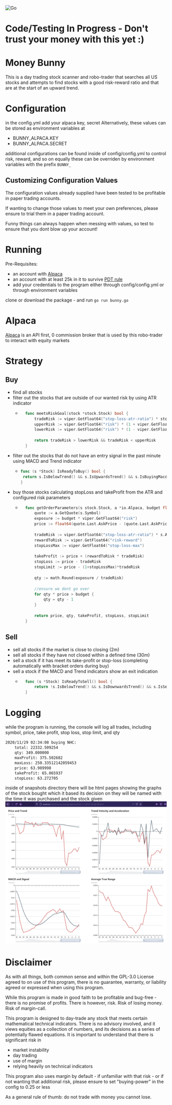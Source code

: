 ![Go](https://github.com/johnmillner/money-bunny/workflows/Go/badge.svg)


# Code/Testing In Progress - Don't trust your money with this yet :) 

# Money Bunny
This is a day trading stock scanner and robo-trader that searches all US stocks and attempts to find stocks with a 
good risk-reward ratio and that are at the start of an upward trend. 

# Configuration
in the config.yml add your alpaca key, secret
Alternatively, these values can be stored as environment variables at 
- BUNNY_ALPACA.KEY
- BUNNY_ALPACA.SECRET

additional configurations can be found inside of config/config.yml to control risk, reward, and so on
equally these can be overriden by environment variables with the prefix `BUNNY_`

## Customizing Configuration Values
The configuration values already supplied have been tested to be profitable in paper trading accounts.

If wanting to change those values to meet your own preferences, please ensure to trial them in a paper trading account. 

Funny things can always happen when messing with values, so test to ensure that you dont blow up your account!

# Running 
Pre-Requisites:
- an account with [Alpaca](https://alpaca.markets/)
- an account with at least 25k in it to survive [PDT rule](https://www.investopedia.com/terms/p/patterndaytrader.asp)
- add your credentials to the program either through config/config.yml or through environment variables

clone or download the package - and run `go run bunny.go`

# Alpaca
[Alpaca](https://alpaca.markets/) is an API first, 0 commission broker that is used by this robo-trader to interact with equity markets

# Strategy
## Buy
- find all stocks
- filter out the stocks that are outside of our wanted risk by using ATR indicator
    - ```go
        func meetsRiskGoal(stock *stock.Stock) bool {
        	tradeRisk := viper.GetFloat64("stop-loss-atr-ratio") * stock.Atr[len(stock.Atr)-1] / stock.Price.Peek()
        	upperRisk := viper.GetFloat64("risk") * (1 + viper.GetFloat64("exposure-tolerance"))
        	lowerRisk := viper.GetFloat64("risk") * (1 - viper.GetFloat64("exposure-tolerance"))
        
        	return tradeRisk > lowerRisk && tradeRisk < upperRisk
        }
        ```
- filter out the stocks that do not have an entry signal in the past minute using MACD and Trend indicator
    -  ```go
       func (s *Stock) IsReadyToBuy() bool {
       	return s.IsBelowTrend() && s.IsUpwardsTrend() && s.IsBuyingMacdCrossOver()
       }
        ``` 
- buy those stocks calculating stopLoss and takeProfit from the ATR and configured risk parameters
    - ```go
        func getOrderParameters(s stock.Stock, a *io.Alpaca, budget float64) (float64, float64, float64, float64, float64) {
        	quote := a.GetQuote(s.Symbol)
        	exposure := budget * viper.GetFloat64("risk")
        	price := float64(quote.Last.AskPrice - (quote.Last.AskPrice-quote.Last.BidPrice)/2)      
        	
        	tradeRisk := viper.GetFloat64("stop-loss-atr-ratio") * s.Atr[len(s.Atr)-1]
        	rewardToRisk := viper.GetFloat64("risk-reward")
        	stopLossMax := viper.GetFloat64("stop-loss-max")
        
        	takeProfit := price + (rewardToRisk * tradeRisk)
        	stopLoss := price - tradeRisk
        	stopLimit := price - (1+stopLossMax)*tradeRisk
        
        	qty := math.Round(exposure / tradeRisk)
        
        	//ensure we dont go over
        	for qty * price > budget {
        		qty = qty - 1
        	}
        
        	return price, qty, takeProfit, stopLoss, stopLimit
        }
        ```
 
## Sell
- sell all stocks if the market is close to closing (2m)
- sell all stocks if they have not closed within a defined time (30m)
- sell a stock if it has meet its take-profit or stop-loss (completing automatically with bracket orders during buy)
- sell a stock if the MACD and Trend indicators show an exit indication
    - ```go
        func (s *Stock) IsReadyToSell() bool {
            return !s.IsBelowTrend() && s.IsDownwardsTrend() && s.IsSellingMacdCrossUnder()
        }
        ```

# Logging
while the program is running, the console will log all trades, including symbol, price, take profit, stop loss, stop limit, and qty
```
2020/11/29 02:34:08 buying NHC:
	total: 22332.509254
	qty: 349.000000
	maxProfit: 375.502682
	maxLoss: 250.33512142059453
	price: 63.989998
	takeProfit: 65.065937
	stopLoss: 63.272705
```
inside of snapshots directory there will be html pages showing the graphs of the stock bought which it based its decision on
they will be named with the time it was purchased and the stock given
![graphs html showing stock snapshot during buy](example/graphExample.png?raw=true "graphs html showing stock snapshot during buy")

# Disclaimer
As with all things, both common sense and within the GPL-3.0 License agreed to on use of this program, 
there is no guarantee, warranty, or liability agreed or expressed when using this program. 

While this program is made in good faith to be profitable and bug-free - there is no promise of profits.
There is however, risk. Risk of losing money. Risk of margin-call. 

This program is designed to day-trade any stock that meets certain mathematical technical indicators. 
There is no advisory involved, and it views equities as a collection of numbers, 
and its decisions as a series of potentially flawed equations. 
It is important to understand that there is significant risk in 
- market instability
- day trading
- use of margin
- relying heavily on technical indicators

This program also uses margin by default - if unfamiliar with that risk - 
or if not wanting that additional risk, please ensure to set "buying-power" in the config to 0.25 or less 

As a general rule of thumb: do not trade with money you cannot lose.
